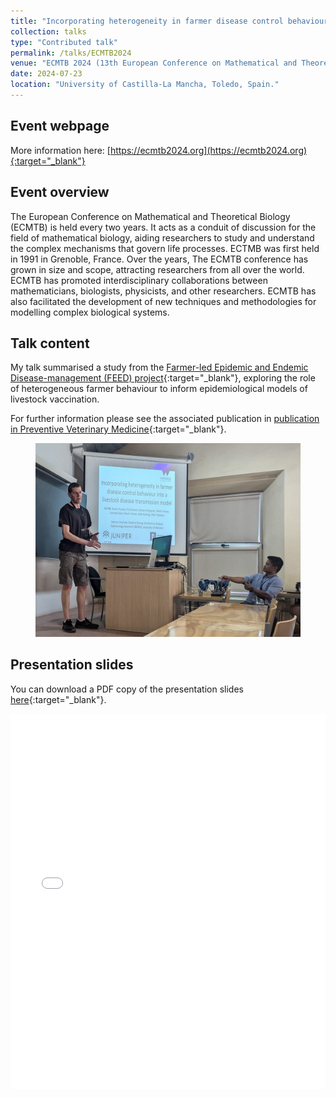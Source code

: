 ```yaml
---
title: "Incorporating heterogeneity in farmer disease control behaviour into a livestock disease transmission model"
collection: talks
type: "Contributed talk"
permalink: /talks/ECMTB2024
venue: "ECMTB 2024 (13th European Conference on Mathematical and Theoretical Biology)"
date: 2024-07-23
location: "University of Castilla-La Mancha, Toledo, Spain."
---
```


## Event webpage

More information here: [https://ecmtb2024.org](https://ecmtb2024.org){:target="_blank"}

## Event overview
The European Conference on Mathematical and Theoretical Biology (ECMTB) is held every two years. It acts as a conduit of discussion for the field of mathematical biology, aiding researchers to study and understand the complex mechanisms that govern life processes. ECTMB was first held in 1991 in Grenoble, France. Over the years, The ECMTB conference has grown in size and scope, attracting researchers from all over the world. ECMTB has promoted interdisciplinary collaborations between mathematicians, biologists, physicists, and other researchers. ECMTB has also facilitated the development of new techniques and methodologies for modelling complex biological systems.

## Talk content
My talk summarised a study from the [Farmer-led Epidemic and Endemic Disease-management (FEED) project](https://feed.warwick.ac.uk){:target="_blank"}, exploring the role of heterogeneous farmer behaviour to inform epidemiological models of livestock vaccination.

For further information please see the associated publication in [publication in Preventive Veterinary Medicine](https://doi.org/10.1016/j.prevetmed.2023.106019){:target="_blank"}.

<figure>
  <img src="/images/TalkImages/ECMTB2024_talk_photo.jpg" alt="Ed Hill presenting a talk at ECMTB 2024 titled Incorporating heterogeneity in farmer disease control behaviour into a livestock disease transmission model."/>
</figure>

## Presentation slides
You can download a PDF copy of the presentation slides [here](/files/TalkSlides/EdHill_ECMTB2024_presentation.pdf){:target="_blank"}.
<iframe src="/files/TalkSlides/EdHill_ECMTB2024_presentation.pdf" width="100%" height="600" frameborder="no" border="0" marginwidth="0" marginheight="0"></iframe>